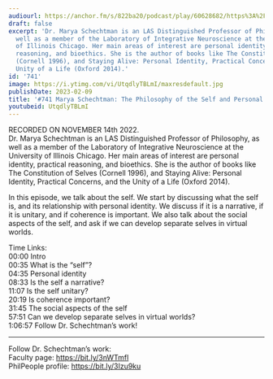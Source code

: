 ```yaml
---
audiourl: https://anchor.fm/s/822ba20/podcast/play/60628682/https%3A%2F%2Fd3ctxlq1ktw2nl.cloudfront.net%2Fstaging%2F2022-10-14%2Fb7b0128c-067e-633b-2c32-36ca20c83213.m4a
draft: false
excerpt: 'Dr. Marya Schechtman is an LAS Distinguished Professor of Philosophy, as
  well as a member of the Laboratory of Integrative Neuroscience at the University
  of Illinois Chicago. Her main areas of interest are personal identity, practical
  reasoning, and bioethics. She is the author of books like The Constitution of Selves
  (Cornell 1996), and Staying Alive: Personal Identity, Practical Concerns, and the
  Unity of a Life (Oxford 2014).'
id: '741'
image: https://i.ytimg.com/vi/UtqdlyTBLmI/maxresdefault.jpg
publishDate: 2023-02-09
title: '#741 Marya Schechtman: The Philosophy of the Self and Personal Identity'
youtubeid: UtqdlyTBLmI
---
```

<div class="timelinks">

RECORDED ON NOVEMBER 14th 2022.  
Dr. Marya Schechtman is an LAS Distinguished Professor of Philosophy, as well as a member of the Laboratory of Integrative Neuroscience at the University of Illinois Chicago. Her main areas of interest are personal identity, practical reasoning, and bioethics. She is the author of books like The Constitution of Selves (Cornell 1996), and Staying Alive: Personal Identity, Practical Concerns, and the Unity of a Life (Oxford 2014).

In this episode, we talk about the self. We start by discussing what the self is, and its relationship with personal identity. We discuss if it is a narrative, if it is unitary, and if coherence is important. We also talk about the social aspects of the self, and ask if we can develop separate selves in virtual worlds.

Time Links:  
<time>00:00</time> Intro  
<time>00:35</time> What is the “self”?  
<time>04:35</time> Personal identity  
<time>08:33</time> Is the self a narrative?  
<time>11:07</time> Is the self unitary?  
<time>20:19</time> Is coherence important?  
<time>31:45</time> The social aspects of the self  
<time>57:51</time> Can we develop separate selves in virtual worlds?  
<time>1:06:57</time> Follow Dr. Schechtman’s work!

---

Follow Dr. Schechtman’s work:  
Faculty page: https://bit.ly/3nWTmfl  
PhilPeople profile: https://bit.ly/3Izu9ku
</div>

